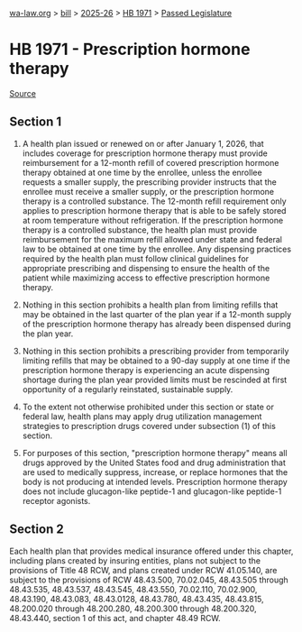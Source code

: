 [wa-law.org](/) > [bill](/bill/) > [2025-26](/bill/2025-26/) > [HB 1971](/bill/2025-26/hb/1971/) > [Passed Legislature](/bill/2025-26/hb/1971/S.PL/)

# HB 1971 - Prescription hormone therapy

[Source](http://lawfilesext.leg.wa.gov/biennium/2025-26/Pdf/Bills/House%20Passed%20Legislature/1971-S.PL.pdf)

## Section 1
1. A health plan issued or renewed on or after January 1, 2026, that includes coverage for prescription hormone therapy must provide reimbursement for a 12-month refill of covered prescription hormone therapy obtained at one time by the enrollee, unless the enrollee requests a smaller supply, the prescribing provider instructs that the enrollee must receive a smaller supply, or the prescription hormone therapy is a controlled substance. The 12-month refill requirement only applies to prescription hormone therapy that is able to be safely stored at room temperature without refrigeration. If the prescription hormone therapy is a controlled substance, the health plan must provide reimbursement for the maximum refill allowed under state and federal law to be obtained at one time by the enrollee. Any dispensing practices required by the health plan must follow clinical guidelines for appropriate prescribing and dispensing to ensure the health of the patient while maximizing access to effective prescription hormone therapy.

2. Nothing in this section prohibits a health plan from limiting refills that may be obtained in the last quarter of the plan year if a 12-month supply of the prescription hormone therapy has already been dispensed during the plan year.

3. Nothing in this section prohibits a prescribing provider from temporarily limiting refills that may be obtained to a 90-day supply at one time if the prescription hormone therapy is experiencing an acute dispensing shortage during the plan year provided limits must be rescinded at first opportunity of a regularly reinstated, sustainable supply.

4. To the extent not otherwise prohibited under this section or state or federal law, health plans may apply drug utilization management strategies to prescription drugs covered under subsection (1) of this section.

5. For purposes of this section, "prescription hormone therapy" means all drugs approved by the United States food and drug administration that are used to medically suppress, increase, or replace hormones that the body is not producing at intended levels. Prescription hormone therapy does not include glucagon-like peptide-1 and glucagon-like peptide-1 receptor agonists.

## Section 2
Each health plan that provides medical insurance offered under this chapter, including plans created by insuring entities, plans not subject to the provisions of Title 48 RCW, and plans created under RCW 41.05.140, are subject to the provisions of RCW 48.43.500, 70.02.045, 48.43.505 through 48.43.535, 48.43.537, 48.43.545, 48.43.550, 70.02.110, 70.02.900, 48.43.190, 48.43.083, 48.43.0128, 48.43.780, 48.43.435, 48.43.815, 48.200.020 through 48.200.280, 48.200.300 through 48.200.320, 48.43.440, section 1 of this act, and chapter 48.49 RCW.
